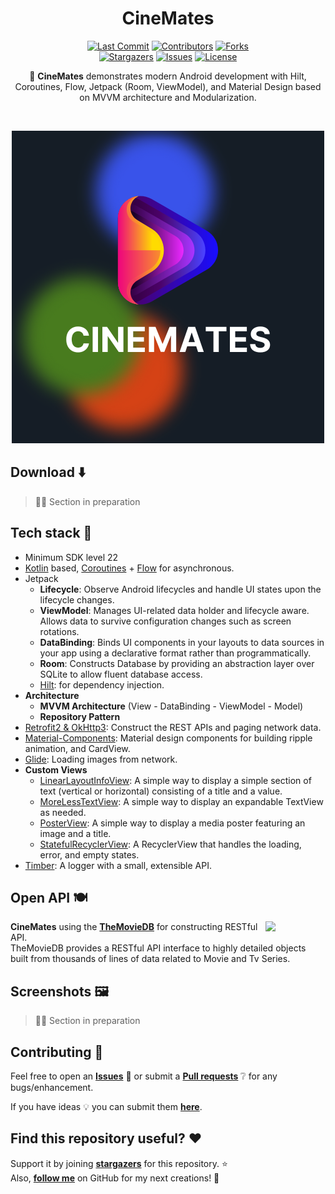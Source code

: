
<h1 align="center">CineMates</h1>

<p align="center">
  <a href="https://opensource.org/licenses/Apache-2.0"><img alt="Last Commit" src="https://img.shields.io/github/last-commit/iamantoniodinuzzo/CineMates.svg?style=for-the-badge"/></a>
  <a href="https://android-arsenal.com/api?level=21"><img alt="Contributors" src="https://img.shields.io/github/contributors/iamantoniodinuzzo/CineMates.svg?style=for-the-badge"/></a>
  <a href="https://github.com/iamantoniodinuzzo/CineMates/network/members"><img alt="Forks" src="https://img.shields.io/github/forks/iamantoniodinuzzo/CineMates.svg?style=for-the-badge"/></a> <br>
  <a href="https://github.com/iamantoniodinuzzo/CineMates/stargazers"><img alt="Stargazers" src="https://img.shields.io/github/stars/iamantoniodinuzzo/CineMates.svg?style=for-the-badge"/></a>
  <a href="https://github.com/iamantoniodinuzzo/CineMates/issues"><img alt="Issues" src="https://img.shields.io/github/issues/iamantoniodinuzzo/CineMates.svg?style=for-the-badge"/></a>
  <a href="https://github.com/iamantoniodinuzzo/CineMates/blob/main/LICENSE.txt"><img alt="License" src="https://img.shields.io/github/license/iamantoniodinuzzo/CineMates.svg?style=for-the-badge"/></a> 
</p>

<p align="center">  
🎥 <b>CineMates</b> demonstrates modern Android development with Hilt, Coroutines, Flow, Jetpack (Room, ViewModel), and Material Design based on MVVM architecture and Modularization.
</p>
</br>


<p align="center">
  <img src="/assets/logo.png" alt="Logo"/>
</p>

## Download ⬇️
> 👷‍♂️ Section in preparation

## Tech stack 🧱
- Minimum SDK level 22
- [Kotlin](https://kotlinlang.org/) based, [Coroutines](https://github.com/Kotlin/kotlinx.coroutines) + [Flow](https://kotlin.github.io/kotlinx.coroutines/kotlinx-coroutines-core/kotlinx.coroutines.flow/) for asynchronous.
- Jetpack
  - **Lifecycle**: Observe Android lifecycles and handle UI states upon the lifecycle changes.
  - **ViewModel**: Manages UI-related data holder and lifecycle aware. Allows data to survive configuration changes such as screen rotations.
  - **DataBinding**: Binds UI components in your layouts to data sources in your app using a declarative format rather than programmatically.
  - **Room**: Constructs Database by providing an abstraction layer over SQLite to allow fluent database access.
  - [Hilt](https://dagger.dev/hilt/): for dependency injection.
- **Architecture**
  - **MVVM Architecture** (View - DataBinding - ViewModel - Model)
  - **Repository Pattern**
- [Retrofit2 & OkHttp3](https://github.com/square/retrofit): Construct the REST APIs and paging network data.
- [Material-Components](https://github.com/material-components/material-components-android): Material design components for building ripple animation, and CardView.
- [Glide](https://github.com/bumptech/glide): Loading images from network.
- **Custom Views**
  - [LinearLayoutInfoView](https://github.com/iamantoniodinuzzo/CineMates/blob/feat/documentation/core/ui/src/main/java/com/indisparte/ui/custom_view/LinearLayoutInfoView.kt): A simple way to display a simple section of text (vertical or horizontal) consisting of a title and a value.
  - [MoreLessTextView](https://github.com/iamantoniodinuzzo/CineMates/blob/feat/documentation/core/ui/src/main/java/com/indisparte/ui/custom_view/MoreLessTextView.kt): A simple way to display an expandable TextView as needed.
  - [PosterView](https://github.com/iamantoniodinuzzo/CineMates/blob/feat/documentation/core/ui/src/main/java/com/indisparte/ui/custom_view/PosterView.kt): A simple way to display a media poster featuring an image and a title.
  - [StatefulRecyclerView](https://github.com/iamantoniodinuzzo/CineMates/blob/feat/documentation/core/ui/src/main/java/com/indisparte/ui/custom_view/StatefulRecyclerView.kt): A RecyclerView that handles the loading, error, and empty states.
- [Timber](https://github.com/JakeWharton/timber): A logger with a small, extensible API.

## Open API 🍽️

<img src="https://www.themoviedb.org/assets/2/v4/logos/v2/blue_square_2-d537fb228cf3ded904ef09b136fe3fec72548ebc1fea3fbbd1ad9e36364db38b.svg" align="right" width="19%"/>

**CineMates** using the __[TheMovieDB](https://developer.themoviedb.org/reference/intro/getting-started)__ for constructing RESTful API.<br>
TheMovieDB provides a RESTful API interface to highly detailed objects built from thousands of lines of data related to Movie and Tv Series.


## Screenshots 🖼️
> 👷‍♂️ Section in preparation


## Contributing 🤝 
Feel free to open an __[Issues](https://github.com/iamantoniodinuzzo/CineMates/issues)__ 🐛 or submit a __[Pull requests](https://github.com/iamantoniodinuzzo/CineMates/pulls)__ ❔ for any bugs/enhancement.

If you have ideas 💡 you can submit them __[here](https://github.com/Indisparte/CineMates/discussions/categories/ideas)__.

## Find this repository useful? :heart:
Support it by joining __[stargazers](https://github.com/iamantoniodinuzzo/CineMates/stargazers)__ for this repository. :star: <br>
Also, __[follow me](https://github.com/iamantoniodinuzzo)__ on GitHub for my next creations! 🤩

